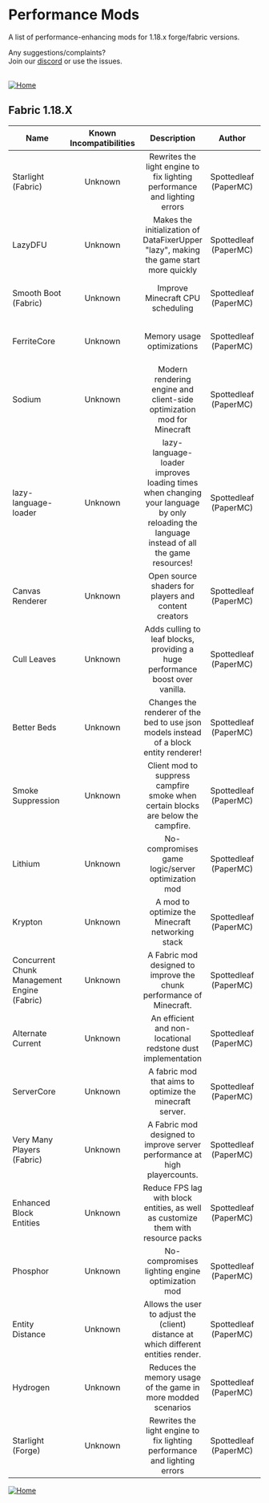 
# Performance Mods
A list of performance-enhancing mods for 1.18.x forge/fabric versions.

Any suggestions/complaints?<br>
Join our [discord](https://discord.gg/8nzHYhVUQS) or use the issues.<br><br>

[![Home](https://i.imgur.com/zGuelkW.png)](https://github.com/NordicGamerFE/usefulmods/tree/main)
## Fabric 1.18.X

| Name | Known Incompatibilities | Description | Author | Enviroment | Categories | Need help? | Support author |
| --- | :---: | :---: | :---: | :---: | :---: | :---: | :---: |
| Starlight (Fabric) | Unknown | Rewrites the light engine to fix lighting performance and lighting errors | Spottedleaf (PaperMC) | Client / Server | misc | [Discord](https://discord.gg/tuinity), [Github Issues](https://github.com/PaperMC/Starlight/issues), [Wiki](None) | [Donate][]
| LazyDFU | Unknown | Makes the initialization of DataFixerUpper "lazy", making the game start more quickly | Spottedleaf (PaperMC) | Client / Server | misc, utility | [Discord](https://discord.gg/RUGArxEQ8J), [Github Issues](https://github.com/astei/lazydfu/issues), [Wiki](None) | [Donate][]
| Smooth Boot (Fabric) | Unknown | Improve Minecraft CPU scheduling | Spottedleaf (PaperMC) | Client / Server | misc, utility | [Discord](), [Github Issues](https://github.com/UltimateBoomer/mc-smoothboot/issues), [Wiki](https://github.com/UltimateBoomer/mc-smoothboot/wiki) | [Donate][]
| FerriteCore | Unknown | Memory usage optimizations | Spottedleaf (PaperMC) | Client / Server | utility | [Discord](None), [Github Issues](https://github.com/malte0811/FerriteCore/issues), [Wiki](None) | [Donate][]
| Sodium | Unknown | Modern rendering engine and client-side optimization mod for Minecraft | Spottedleaf (PaperMC) | Client | utility | [Discord](https://jellysquid.me/discord), [Github Issues](https://github.com/jellysquid3/sodium-fabric/issues), [Wiki](None) | [Donate][]
| lazy-language-loader | Unknown | lazy-language-loader improves loading times when changing your language by only reloading the language instead of all the game resources! | Spottedleaf (PaperMC) | Client | utility | [Discord](https://discord.gg/XAjvZ8GvPy), [Github Issues](https://github.com/ChachyDev/lazy-language-loader/issues), [Wiki](None) | [Donate][]
| Canvas Renderer | Unknown | Open source shaders for players and content creators | Spottedleaf (PaperMC) | Client | library, misc, utility | [Discord](https://discord.gg/7NaqR2e), [Github Issues](https://github.com/vram-guild/canvas/issues), [Wiki](None) | [Donate][]
| Cull Leaves | Unknown | Adds culling to leaf blocks, providing a huge performance boost over vanilla. | Spottedleaf (PaperMC) | Client | misc | [Discord](https://discord.gg/jAGnWYHm3r), [Github Issues](https://github.com/TeamMidnightDust/CullLeaves/issues), [Wiki](None) | [Donate][]
| Better Beds | Unknown | Changes the renderer of the bed to use json models instead of a block entity renderer!  | Spottedleaf (PaperMC) | Client | decoration, misc, utility | [Discord](https://discord.gg/jAGnWYHm3r), [Github Issues](https://github.com/TeamMidnightDust/BetterBeds/issues), [Wiki](None) | [Donate][]
| Smoke Suppression | Unknown | Client mod to suppress campfire smoke when certain blocks are below the campfire. | Spottedleaf (PaperMC) | Client | decoration, misc, utility | [Discord](None), [Github Issues](https://gitlab.com/supersaiyansubtlety/smoke_suppression/-/issues), [Wiki](None) | [Donate][]
| Lithium | Unknown | No-compromises game logic/server optimization mod | Spottedleaf (PaperMC) | Client / Server | utility | [Discord](https://jellysquid.me/discord), [Github Issues](https://github.com/jellysquid3/lithium-fabric/issues), [Wiki](None) | [Donate][]
| Krypton | Unknown | A mod to optimize the Minecraft networking stack | Spottedleaf (PaperMC) | Client / Server | misc, utility | [Discord](https://discord.gg/RUGArxEQ8J), [Github Issues](https://github.com/astei/krypton/issues), [Wiki](None) | [Donate][]
| Concurrent Chunk Management Engine (Fabric) | Unknown | A Fabric mod designed to improve the chunk performance of Minecraft. | Spottedleaf (PaperMC) | Client / Server | misc | [Discord](https://discord.io/ishlandbukkit), [Github Issues](https://github.com/RelativityMC/C2ME-fabric/issues), [Wiki](None) | [Donate][]
| Alternate Current | Unknown | An efficient and non-locational redstone dust implementation | Spottedleaf (PaperMC) | Server | technology, utility | [Discord](https://discord.gg/EJC9zkX), [Github Issues](https://github.com/SpaceWalkerRS/alternate-current/issues), [Wiki](None) | [Donate][]
| ServerCore | Unknown | A fabric mod that aims to optimize the minecraft server. | Spottedleaf (PaperMC) | Client / Server | utility | [Discord](None), [Github Issues](https://github.com/Wesley1808/ServerCore-Fabric/issues), [Wiki](None) | [Donate][]
| Very Many Players (Fabric) | Unknown | A Fabric mod designed to improve server performance at high playercounts. | Spottedleaf (PaperMC) | Client / Server | misc | [Discord](https://discord.io/ishlandbukkit), [Github Issues](https://github.com/RelativityMC/VMP-fabric/issues), [Wiki](None) | [Donate][]
| Enhanced Block Entities | Unknown | Reduce FPS lag with block entities, as well as customize them with resource packs | Spottedleaf (PaperMC) | Client | misc, utility | [Discord](https://discord.gg/7Aw3y4RtY9), [Github Issues](https://github.com/FoundationGames/EnhancedBlockEntities/issues), [Wiki](None) | [Donate][]
| Phosphor | Unknown | No-compromises lighting engine optimization mod | Spottedleaf (PaperMC) | Client / Server | utility | [Discord](https://jellysquid.me/discord), [Github Issues](https://github.com/jellysquid3/phosphor-fabric/issues), [Wiki](None) | [Donate][]
| Entity Distance | Unknown | Allows the user to adjust the (client) distance at which different entities render. | Spottedleaf (PaperMC) | Client | utility | [Discord](None), [Github Issues](https://github.com/capnkork/entity-distance/issues), [Wiki](None) | [Donate][]
| Hydrogen | Unknown | Reduces the memory usage of the game in more modded scenarios | Spottedleaf (PaperMC) | Client / Server | utility | [Discord](https://jellysquid.me/discord), [Github Issues](https://github.com/jellysquid3/hydrogen-fabric/issues), [Wiki](None) | [Donate][]
| Starlight (Forge) | Unknown | Rewrites the light engine to fix lighting performance and lighting errors | Spottedleaf (PaperMC) | Client / Server | misc | [Discord](https://discord.gg/tuinity), [Github Issues](https://github.com/PaperMC/Starlight/issues), [Wiki](None) | [Donate][]



[![Home](https://i.imgur.com/zGuelkW.png)](https://github.com/NordicGamerFE/usefulmod)
